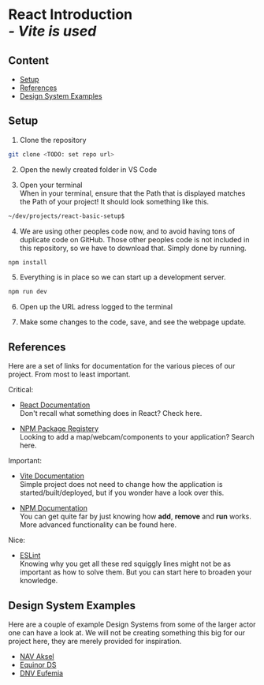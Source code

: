 # React Introduction <br> *- Vite is used*

## Content

- [Setup](#setup)
- [References](#references)
- [Design System Examples](#design-system-examples)


## Setup

1. Clone the repository
```sh
git clone <TODO: set repo url>
```

2. Open the newly created folder in VS Code

3. Open your terminal <br> When in your terminal, ensure that the Path that is displayed matches the Path of your project! It should look something like this.
```sh
~/dev/projects/react-basic-setup$
```

4. We are using other peoples code now, and to avoid having tons of duplicate code on GitHub. Those other peoples code is not included in this repository, so we have to download that. Simply done by running.
```sh
npm install
```

5. Everything is in place so we can start up a development server.
```sh
npm run dev
```

6. Open up the URL adress logged to the terminal

7. Make some changes to the code, save, and see the webpage update.

## References

Here are a set of links for documentation for the various pieces of our project.
From most to least important.

Critical:

- [React Documentation](https://react.dev/)
<br> Don't recall what something does in React? Check here.

- [NPM Package Registery](https://www.npmjs.com/)
<br> Looking to add a map/webcam/components to your application? Search here.

Important:

- [Vite Documentation](https://vitejs.dev/)
<br> Simple project does not need to change how the application is started/built/deployed, but if you wonder have a look over this.

- [NPM Documentation](https://docs.npmjs.com/about-npm)
<br> You can get quite far by just knowing how **add**, **remove** and **run** works. More advanced functionality can be found here.

Nice:

- [ESLint](https://eslint.org/)
<br> Knowing why you get all these red squiggly lines might not be as important as how to solve them. But you can start here to broaden your knowledge.

## Design System Examples

Here are a couple of example Design Systems from some of the larger actor one can have a look at.
We will not be creating something this big for our project here, they are merely provided for inspiration. 

- [NAV Aksel](https://aksel.nav.no/)
- [Equinor DS](https://eds.equinor.com/)
- [DNV Eufemia](https://eufemia.dnb.no/)